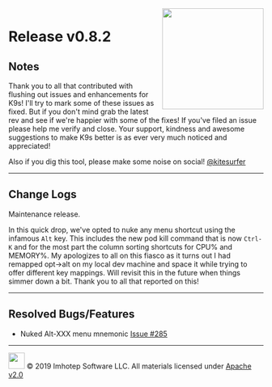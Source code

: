 <img src="https://raw.githubusercontent.com/Ya-hwon/k9s/master/assets/k9s_small.png" align="right" width="200" height="auto"/>

# Release v0.8.2

## Notes

Thank you to all that contributed with flushing out issues and enhancements for K9s! I'll try to mark some of these issues as fixed. But if you don't mind grab the latest rev and see if we're happier with some of the fixes! If you've filed an issue please help me verify and close. Your support, kindness and awesome suggestions to make K9s better is as ever very much noticed and appreciated!

Also if you dig this tool, please make some noise on social! [@kitesurfer](https://twitter.com/kitesurfer)

---

## Change Logs

Maintenance release.

In this quick drop, we've opted to nuke any menu shortcut using the infamous `Alt` key. This includes the new pod kill command that is now `Ctrl-K` and for the most part the column sorting shortcuts for CPU% and MEMORY%. My apologizes to all on this fiasco as it turns out I had remapped opt->alt on my local dev machine and space it while trying to offer different key mappings. Will revisit this in the future when things simmer down a bit. Thank you to all that reported on this!

---

## Resolved Bugs/Features

+ Nuked Alt-XXX menu mnemonic [Issue #285](https://github.com/Ya-hwon/k9s/issues/285)

---

<img src="https://raw.githubusercontent.com/Ya-hwon/k9s/master/assets/imhotep_logo.png" width="32" height="auto"/> © 2019 Imhotep Software LLC. All materials licensed under [Apache v2.0](http://www.apache.org/licenses/LICENSE-2.0)
